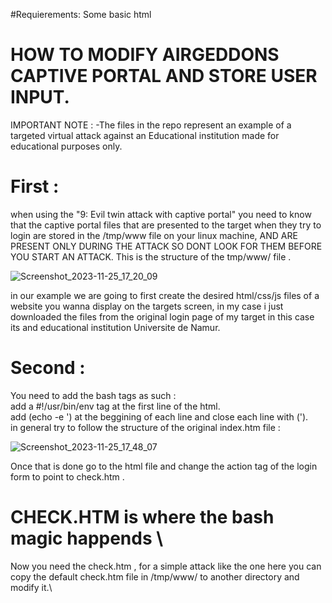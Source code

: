 #Requierements: Some basic html
# HOW TO MODIFY AIRGEDDONS CAPTIVE PORTAL AND STORE USER INPUT.
IMPORTANT NOTE :
-The files in the repo represent an example of a targeted virtual attack against an Educational institution made for educational purposes only.

# First :

when using the "9: Evil twin attack with captive portal" you need to know that the captive portal files that are presented to the target when they try to login are stored in the /tmp/www file on your linux machine, AND ARE PRESENT ONLY DURING THE ATTACK SO DONT LOOK FOR THEM BEFORE YOU START AN ATTACK.
This is the structure of the tmp/www/ file .

![Screenshot_2023-11-25_17_20_09](https://github.com/chaminator-lab/airgeddon-captive-portal/assets/82542602/46cb659f-d08d-43ce-a877-af7d900aebe9)

in our example we are going to first create the desired html/css/js files of a website you wanna display on the targets screen, in my case i just downloaded the files from the original login page of my target in this case its and educational institution Universite de Namur.

# Second :

You need to add the bash tags as such :\
add a #!/usr/bin/env tag at the first line of the html. \
add (echo -e ')  at the beggining of each line and close each line with ('). \
in general try to follow the structure of the original index.htm file : 

![Screenshot_2023-11-25_17_48_07](https://github.com/chaminator-lab/airgeddon-captive-portal/assets/82542602/a6da0fad-a1ae-486f-9b47-c6f2e0848c52)



Once that is done go to the html file and change the action tag of the login form to point to check.htm .


# CHECK.HTM  is where the bash magic happends \
Now you need the check.htm , for a simple attack like the one here you can copy the default check.htm file in /tmp/www/ to another directory and modify it.\
